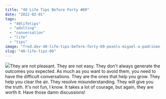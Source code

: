 ```yaml
---
title: "40 Life Tips Before Forty #09"
date: "2022-02-01"
tags: 
  - "40lifetips"
  - "adulting"
  - "conversation"
  - "life"
  - "tips"
image: "fred.dev-40-life-tips-before-forty-09-pexels-miguel-a-padrinan-1111368-scaled.jpg"
slug: "40-life-tips-09"
---
```


![](images/fred.dev-40-life-tips-before-40-09-Tips09.png)They are not pleasant. They are not easy. They don't always generate the outcomes you expected. As much as you want to avoid them, you need to have the difficult conversations. They are the ones that help you grow. They help you clear the air. They resolve misunderstanding. They will give you the truth. It's not fun, I know. It takes a lot of courage, but again, they are worth it. Have those damn discussions!
